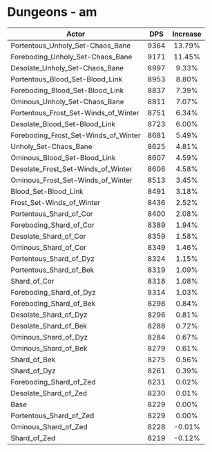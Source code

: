 # Dungeons - am
| Actor | DPS | Increase |
|---|:---:|:---:|
|Portentous_Unholy_Set-Chaos_Bane|9364|13.79%|
|Foreboding_Unholy_Set-Chaos_Bane|9171|11.45%|
|Desolate_Unholy_Set-Chaos_Bane|8997|9.33%|
|Portentous_Blood_Set-Blood_Link|8953|8.80%|
|Foreboding_Blood_Set-Blood_Link|8837|7.39%|
|Ominous_Unholy_Set-Chaos_Bane|8811|7.07%|
|Portentous_Frost_Set-Winds_of_Winter|8751|6.34%|
|Desolate_Blood_Set-Blood_Link|8723|6.00%|
|Foreboding_Frost_Set-Winds_of_Winter|8681|5.49%|
|Unholy_Set-Chaos_Bane|8625|4.81%|
|Ominous_Blood_Set-Blood_Link|8607|4.59%|
|Desolate_Frost_Set-Winds_of_Winter|8606|4.58%|
|Ominous_Frost_Set-Winds_of_Winter|8513|3.45%|
|Blood_Set-Blood_Link|8491|3.18%|
|Frost_Set-Winds_of_Winter|8436|2.52%|
|Portentous_Shard_of_Cor|8400|2.08%|
|Foreboding_Shard_of_Cor|8389|1.94%|
|Desolate_Shard_of_Cor|8359|1.58%|
|Ominous_Shard_of_Cor|8349|1.46%|
|Portentous_Shard_of_Dyz|8324|1.15%|
|Portentous_Shard_of_Bek|8319|1.09%|
|Shard_of_Cor|8318|1.08%|
|Foreboding_Shard_of_Dyz|8314|1.03%|
|Foreboding_Shard_of_Bek|8298|0.84%|
|Desolate_Shard_of_Dyz|8296|0.81%|
|Desolate_Shard_of_Bek|8288|0.72%|
|Ominous_Shard_of_Dyz|8284|0.67%|
|Ominous_Shard_of_Bek|8279|0.61%|
|Shard_of_Bek|8275|0.56%|
|Shard_of_Dyz|8261|0.39%|
|Foreboding_Shard_of_Zed|8231|0.02%|
|Desolate_Shard_of_Zed|8230|0.01%|
|Base|8229|0.00%|
|Portentous_Shard_of_Zed|8229|0.00%|
|Ominous_Shard_of_Zed|8228|-0.01%|
|Shard_of_Zed|8219|-0.12%|
